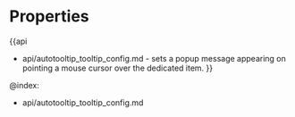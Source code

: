 
Properties
==========

{{api
- api/autotooltip_tooltip_config.md - sets a popup message appearing on pointing a mouse cursor over the dedicated item.
}}

@index:
- api/autotooltip_tooltip_config.md

